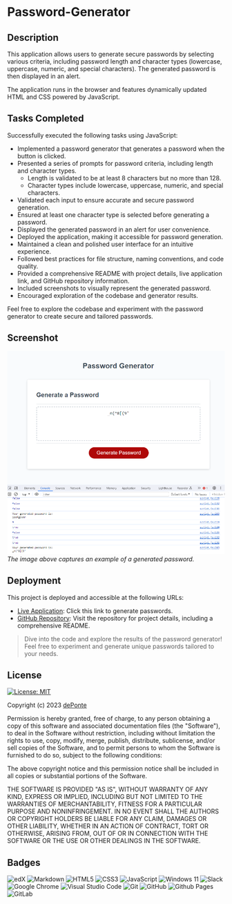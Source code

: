 # Password-Generator

## Description

This application allows users to generate secure passwords by selecting various criteria, including password length and character types (lowercase, uppercase, numeric, and special characters). The generated password is then displayed in an alert. 

The application runs in the browser and features dynamically updated HTML and CSS powered by JavaScript.


## Tasks Completed

Successfully executed the following tasks using JavaScript:

- Implemented a password generator that generates a password when the button is clicked.
- Presented a series of prompts for password criteria, including length and character types.
  - Length is validated to be at least 8 characters but no more than 128.
  - Character types include lowercase, uppercase, numeric, and special characters.
- Validated each input to ensure accurate and secure password generation.
- Ensured at least one character type is selected before generating a password.
- Displayed the generated password in an alert for user convenience.
- Deployed the application, making it accessible for password generation.
- Maintained a clean and polished user interface for an intuitive experience.
- Followed best practices for file structure, naming conventions, and code quality.
- Provided a comprehensive README with project details, live application link, and GitHub repository information.
- Included screenshots to visually represent the generated password.
- Encouraged exploration of the codebase and generator results.

Feel free to explore the codebase and experiment with the password generator to create secure and tailored passwords.


## Screenshot

![Password Generator Screenshot](./assets/images/screenshot-password_generator.png)
*The image above captures an example of a generated password.*


## Deployment

This project is deployed and accessible at the following URLs:

- [Live Application](https://deponte-designer.github.io/Password-Generator): Click this link to generate passwords.
- [GitHub Repository](https://github.com/deponte-designer/Password-Generator): Visit the repository for project details, including a comprehensive README.

> Dive into the code and explore the results of the password generator! Feel free to experiment and generate unique passwords tailored to your needs.


## License

[![License: MIT](https://img.shields.io/badge/License-MIT-yellow.svg)](https://opensource.org/licenses/MIT)

Copyright (c) 2023 [dePonte](https://github.com/deponte-designer)

Permission is hereby granted, free of charge, to any person obtaining a copy of this software and associated documentation files (the "Software"), to deal in the Software without restriction, including without limitation the rights to use, copy, modify, merge, publish, distribute, sublicense, and/or sell copies of the Software, and to permit persons to whom the Software is furnished to do so, subject to the following conditions:

The above copyright notice and this permission notice shall be included in all copies or substantial portions of the Software.

THE SOFTWARE IS PROVIDED "AS IS", WITHOUT WARRANTY OF ANY KIND, EXPRESS OR IMPLIED, INCLUDING BUT NOT LIMITED TO THE WARRANTIES OF MERCHANTABILITY, FITNESS FOR A PARTICULAR PURPOSE AND NONINFRINGEMENT. IN NO EVENT SHALL THE AUTHORS OR COPYRIGHT HOLDERS BE LIABLE FOR ANY CLAIM, DAMAGES OR OTHER LIABILITY, WHETHER IN AN ACTION OF CONTRACT, TORT OR OTHERWISE, ARISING FROM, OUT OF OR IN CONNECTION WITH THE SOFTWARE OR THE USE OR OTHER DEALINGS IN THE SOFTWARE.


## Badges

![edX](https://img.shields.io/badge/edX-%2302262B.svg?style=for-the-badge&logo=edX&logoColor=white)
![Markdown](https://img.shields.io/badge/markdown-%23000000.svg?style=for-the-badge&logo=markdown&logoColor=white)
![HTML5](https://img.shields.io/badge/html5-%23E34F26.svg?style=for-the-badge&logo=html5&logoColor=white)
![CSS3](https://img.shields.io/badge/css3-%231572B6.svg?style=for-the-badge&logo=css3&logoColor=white)
![JavaScript](https://img.shields.io/badge/javascript-%23323330.svg?style=for-the-badge&logo=javascript&logoColor=%23F7DF1E)
![Windows 11](https://img.shields.io/badge/Windows%2011-%230079d5.svg?style=for-the-badge&logo=Windows%2011&logoColor=white)
![Slack](https://img.shields.io/badge/Slack-4A154B?style=for-the-badge&logo=slack&logoColor=white)
![Google Chrome](https://img.shields.io/badge/Google%20Chrome-4285F4?style=for-the-badge&logo=GoogleChrome&logoColor=white)
![Visual Studio Code](https://img.shields.io/badge/Visual%20Studio%20Code-0078d7.svg?style=for-the-badge&logo=visual-studio-code&logoColor=white)
![Git](https://img.shields.io/badge/git-%23F05033.svg?style=for-the-badge&logo=git&logoColor=white)
![GitHub](https://img.shields.io/badge/github-%23121011.svg?style=for-the-badge&logo=github&logoColor=white)
![Github Pages](https://img.shields.io/badge/github%20pages-121013?style=for-the-badge&logo=github&logoColor=white)
![GitLab](https://img.shields.io/badge/gitlab-%23181717.svg?style=for-the-badge&logo=gitlab&logoColor=white)